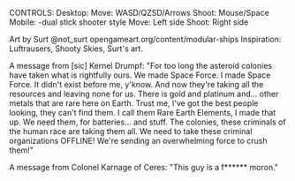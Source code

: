 CONTROLS:
Desktop:
Move: WASD/QZSD/Arrows
Shoot: Mouse/Space
Mobile: -dual stick shooter style
Move:  Left side
Shoot:  Right side

Art by Surt @not_surt
opengameart.org/content/modular-ships
Inspiration: Luftrausers, Shooty Skies, Surt's art.

A message from [sic] Kernel Drumpf:
"For too long the asteroid colonies have taken what is rightfully ours.  We made Space Force. I made Space Force. It didn't exist before me, y'know. And now they're taking all the resources and leaving none for us.  There is gold and platinum and... other metals that are rare here on Earth. Trust me, I've got the best people looking, they can't find them. I call them Rare Earth Elements, I made that up. We need them, for batteries... and stuff. The colonies, these criminals of the human race are taking them all. We need to take these criminal organizations OFFLINE! We're sending an overwhelming force to crush them!"

A message from Colonel Karnage of Ceres:
"This guy is a f****** moron."